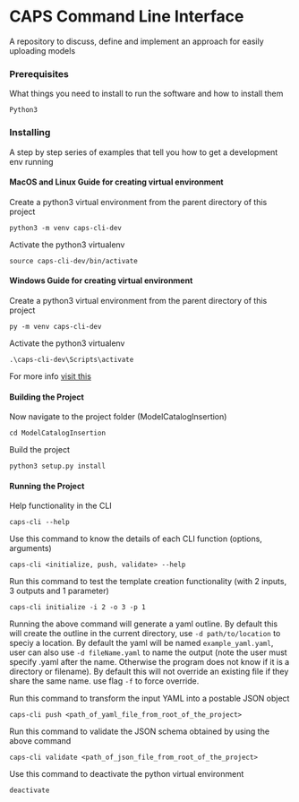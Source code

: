 # CAPS Command Line Interface
A repository to discuss, define and implement an approach for easily uploading models


### Prerequisites

What things you need to install to run the software and how to install them

```
Python3
```

### Installing

A step by step series of examples that tell you how to get a development env running

#### MacOS and Linux Guide for creating virtual environment
Create a python3 virtual environment from the parent directory of this project
```
python3 -m venv caps-cli-dev
```

Activate the python3 virtualenv
```
source caps-cli-dev/bin/activate
```

#### Windows Guide for creating virtual environment
Create a python3 virtual environment from the parent directory of this project
```
py -m venv caps-cli-dev
```

Activate the python3 virtualenv
```
.\caps-cli-dev\Scripts\activate
```

For more info [visit this](https://packaging.python.org/guides/installing-using-pip-and-virtual-environments/)

#### Building the Project
Now navigate to the project folder (ModelCatalogInsertion)
```
cd ModelCatalogInsertion
```


Build the project
```
python3 setup.py install
```

#### Running the Project
Help functionality in the CLI
```
caps-cli --help
```

Use this command to know the details of each CLI function (options, arguments)
```
caps-cli <initialize, push, validate> --help
```

Run this command to test the template creation functionality (with 2 inputs, 3 outputs and 1 parameter)
```
caps-cli initialize -i 2 -o 3 -p 1
```
Running the above command will generate a yaml outline. By default this will create the outline in the current directory, use `-d path/to/location` to speciy a location. By default the yaml will be named `example_yaml.yaml`, user can also use `-d fileName.yaml` to name the output (note the user must specify .yaml after the name. Otherwise the program does not know if it is a directory or filename). By default this will not override an existing file if they share the same name. use flag `-f` to force override.



Run this command to transform the input YAML into a postable JSON object
```
caps-cli push <path_of_yaml_file_from_root_of_the_project>
```

Run this command to validate the JSON schema obtained by using the above command
```
caps-cli validate <path_of_json_file_from_root_of_the_project>
```

Use this command to deactivate the python virtual environment
```
deactivate
```

